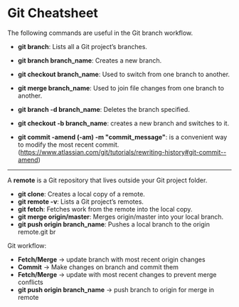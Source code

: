 # Git Cheatsheet

The following commands are useful in the Git branch workflow.

+ <b>git branch</b>: Lists all a Git project’s branches.
+ <b>git branch branch_name</b>: Creates a new branch.
+ <b>git checkout branch_name</b>: Used to switch from one branch to another.
+ <b>git merge branch_name</b>: Used to join file changes from one branch to another.
+ <b>git branch -d branch_name</b>: Deletes the branch specified.
+ <b>git checkout -b branch_name</b>: creates a new branch and switches to it.

 + <b> git commit -amend (-am) -m "commit_message"</b>: is a convenient way to modify the most recent commit. (https://www.atlassian.com/git/tutorials/rewriting-history#git-commit--amend)
---
A <b>remote</b> is a Git repository that lives outside your Git project folder.

+ <b>git clone</b>: Creates a local copy of a remote.
+ <b>git remote -v</b>: Lists a Git project’s remotes.
+ <b>git fetch</b>: Fetches work from the remote into the local copy.
+ <b>git merge origin/master</b>: Merges origin/master into your local branch.
+ <b>git push origin branch_name</b>: Pushes a local branch to the origin remote.git br

Git workflow: 
+ <b>Fetch/Merge</b> -> update branch with most recent origin changes
+ <b>Commit</b> -> Make changes on branch and commit them
+ <b>Fetch/Merge</b> -> update with most recent changes to prevent merge conflicts
+ <b>git push origin branch_name</b> -> push branch to origin for merge in remote

